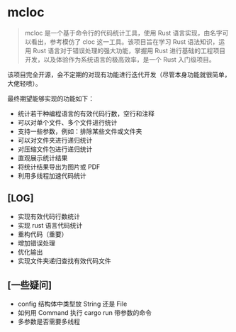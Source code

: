 # mcloc

> mcloc 是一个基于命令行的代码统计工具，使用 Rust 语言实现，由名字可以看出，参考模仿了 cloc 这一工具。该项目旨在学习 Rust 语法知识，运用 Rust 语言对于错误处理的强大功能，掌握用 Rust 进行基础的工程项目开发，以及体验作为系统语言的极高效率，是一个 Rust 入门级项目。

该项目完全开源，会不定期的对现有功能进行迭代开发（尽管本身功能就很简单，大佬轻喷）。

最终期望能够实现的功能如下：
- 统计若干种编程语言的有效代码行数，空行和注释
- 可以对单个文件、多个文件进行统计
- 支持一些参数，例如：排除某些文件或文件夹
- 可以对文件夹进行递归统计
- 对压缩文件包进行递归统计
- 直观展示统计结果
- 将统计结果导出为图片或 PDF
- 利用多线程加速代码统计

## [LOG]


- 实现有效代码行数统计
- 实现 rust 语言代码统计
- 重构代码（重要）
- 增加错误处理
- 优化输出
- 实现文件夹递归查找有效代码文件

## [一些疑问]

- config 结构体中类型放 String 还是 File
- 如何用 Command 执行 cargo run 带参数的命令
- 多参数是否需要多线程
